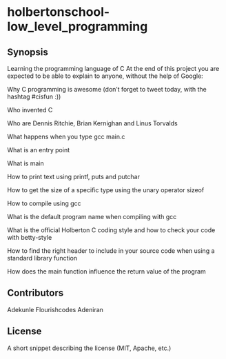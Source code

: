 # holbertonschool-low_level_programming

## Synopsis

Learning the programming language of C
At the end of this project you are expected to be able to explain to anyone, without the help of Google:

Why C programming is awesome (don’t forget to tweet today, with the hashtag #cisfun :))

Who invented C

Who are Dennis Ritchie, Brian Kernighan and Linus Torvalds

What happens when you type gcc main.c

What is an entry point

What is main

How to print text using printf, puts and putchar

How to get the size of a specific type using the unary operator sizeof

How to compile using gcc

What is the default program name when compiling with gcc

What is the official Holberton C coding style and how to check your code with betty-style

How to find the right header to include in your source code when using a standard library function

How does the main function influence the return value of the program

## Contributors

Adekunle Flourishcodes Adeniran

## License

A short snippet describing the license (MIT, Apache, etc.)
